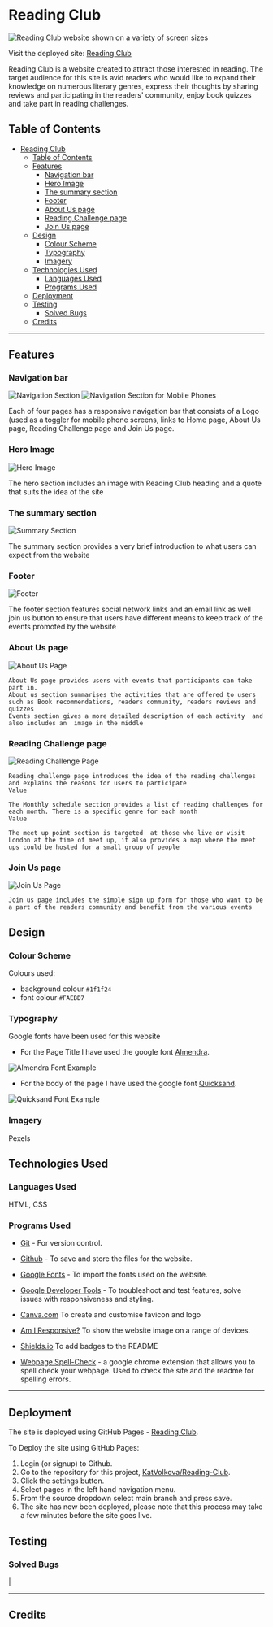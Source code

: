 # Reading Club

![Reading Club website shown on a variety of screen sizes](./assets/images/reading-club.jpg)

Visit the deployed site: [Reading Club](https://github.com/KatVolkova/reading-club)

Reading Club is a website created to attract those interested in reading. The target audience for this site is avid readers who would like to expand their knowledge on numerous literary genres, express their thoughts by sharing reviews and participating in the readers' community, enjoy book quizzes and take part in reading challenges.

## Table of Contents
   
- [Reading Club](#reading-club)
  - [Table of Contents](#table-of-contents)
  - [Features](#features)
    - [Navigation bar](#navigation-bar)
    - [Hero Image](#hero-image)
    - [The summary section](#the-summary-section)
    - [Footer](#footer)
    - [About Us page](#about-us-page)
    - [Reading Challenge page](#reading-challenge-page)
    - [Join Us page](#join-us-page)
  - [Design](#design)
    - [Colour Scheme](#colour-scheme)
    - [Typography](#typography)
    - [Imagery](#imagery)
  - [Technologies Used](#technologies-used)
    - [Languages Used](#languages-used)
    - [Programs Used](#programs-used)
  - [Deployment](#deployment)
  - [Testing](#testing)
    - [Solved Bugs](#solved-bugs)
  - [Credits](#credits)

- - -

## Features

### Navigation bar

![Navigation Section](./assets/images/navigation-reading-club.jpg)
![Navigation Section for Mobile Phones](./assets/images/navigation-mobile-reading-club.jpg)


Each of four pages has a responsive navigation bar that consists of a Logo (used as a toggler for mobile phone screens, links to Home page, About Us page, Reading  Challenge page and Join Us  page.

### Hero Image

![Hero Image](./assets/images/hero-page-reading-club.jpg)

The hero section includes an image with Reading Club heading and  a quote that suits the idea of the site

### The summary section

![Summary Section](./assets/images/summary2-section-reading-club.jpg)

The summary section provides a very brief introduction to what users  can expect from the website

### Footer

![Footer](./assets/images/footer-reading-club.jpg)

The footer section features social network links and  an email link as well join us  button to ensure that users have different means to keep track of the events promoted by the website

### About Us page

![About Us Page](./assets/images/about-page-reading-club.jpg)

	About Us page provides users with events that participants can take part in. 
	About us section summarises the activities that are offered to users such as Book recommendations, readers community, readers reviews and quizzes
    Events section gives a more detailed description of each activity  and also includes an  image in the middle

### Reading Challenge page

![Reading Challenge Page](./assets/images/reading-challenge-page-reading-club.jpg)

	Reading challenge page introduces the idea of the reading challenges and explains the reasons for users to participate
	Value
	
	The Monthly schedule section provides a list of reading challenges for each month. There is a specific genre for each month
	Value
	
	The meet up point section is targeted  at those who live or visit London at the time of meet up, it also provides a map where the meet ups could be hosted for a small group of people

### Join Us page

![Join Us Page](./assets/images/join-us-page-reading-club.jpg)

	Join us page includes the simple sign up form for those who want to be a part of the readers community and benefit from the various events

## Design

### Colour Scheme

Colours used:

- background colour `#1f1f24`  
- font colour `#FAEBD7`

### Typography

Google fonts have been used for this website

* For the Page Title I have used the google font [Almendra](https://fonts.google.com/specimen/Almendra?preview.text=The%20Quiz%20Arms%20THE%20QUIZ%20ARMS&preview.text_type=custom&query=almendra).

![Almendra Font Example](documentation/almendra.webp)

* For the body of the page I have used the google font [Quicksand](https://fonts.google.com/specimen/Quicksand?preview.text=The%20Quiz%20Arms%20THE%20QUIZ%20ARMS&preview.text_type=custom&query=quicksand).

![Quicksand Font Example](documentation/quicksand.webp)



### Imagery

Pexels








## Technologies Used

### Languages Used

HTML, CSS

### Programs Used


- [Git](https://git-scm.com/) - For version control.

- [Github](https://github.com/) - To save and store the files for the website.

- [Google Fonts](https://fonts.google.com/) - To import the fonts used on the website.

- [Google Developer Tools](https://developers.google.com/web/tools) - To troubleshoot and test features, solve issues with responsiveness and styling.

- [Canva.com](https://canva.com/) To create and customise favicon and logo

- [Am I Responsive?](http://ami.responsivedesign.is/) To show the website image on a range of devices.

- [Shields.io](https://shields.io/) To add badges to the README

- [Webpage Spell-Check](https://chrome.google.com/webstore/detail/webpage-spell-check/mgdhaoimpabdhmacaclbbjddhngchjik/related) - a google chrome extension that allows you to spell check your webpage. Used to check the site and the readme for spelling errors.

- - -

## Deployment

The site is deployed using GitHub Pages - [Reading Club](https://github.com/KatVolkova/reading-club/).

To Deploy the site using GitHub Pages:

1. Login (or signup) to Github.
2. Go to the repository for this project, [KatVolkova/Reading-Club](https://github.com/KatVolkova/reading-club/).
3. Click the settings button.
4. Select pages in the left hand navigation menu.
5. From the source dropdown select main branch and press save.
6. The site has now been deployed, please note that this process may take a few minutes before the site goes live.

## Testing

### Solved Bugs
|
- - -
## Credits

